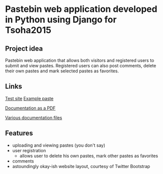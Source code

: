 Pastebin web application developed in Python using Django for Tsoha2015
===

Project idea
--
Pastebin web application that allows both visitors and registered users to submit and view pastes. Registered users can
also post comments, delete their own pastes and mark selected pastes as favorites.

Links
--
[Test site](http://pastesite.matoking.com)
[Example paste](http://pastesite.matoking.com/rWBz9nQX/)

[Documentation as a PDF](https://github.com/Matoking/pastebin-django/blob/master/doc/documentation.pdf)

[Various documentation files](https://github.com/Matoking/pastebin-django/blob/master/doc)

Features
--
- uploading and viewing pastes (you don't say)
- user registration
	* allows user to delete his own pastes, mark other pastes as favorites
- comments
- astoundingly okay-ish website layout, courtesy of Twitter Bootstrap

